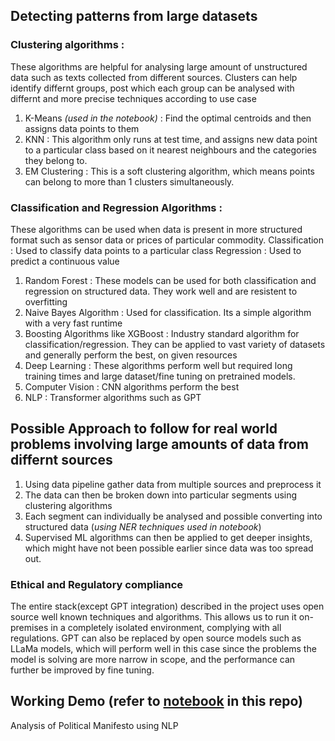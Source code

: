 ## Detecting patterns from large datasets
### Clustering algorithms :
These algorithms are helpful for analysing large amount of unstructured data such as texts collected from different sources. Clusters can help identify differnt groups, post which each group can be analysed with differnt and more precise techniques according to use case

1. K-Means  _(used in the notebook)_ : Find the optimal centroids and then assigns data points to them
2. KNN : This algorithm only runs at test time, and assigns new data point to a particular class based on it nearest neighbours and the categories they belong to.
3. EM Clustering : This is a soft clustering algorithm, which means points can belong to more than 1 clusters simultaneously.

### Classification and Regression Algorithms :
These algorithms can be used when data is present in more structured format such as sensor data or prices of particular commodity. 
Classification : Used to classify data points to a particular class
Regression : Used to predict a continuous value

1. Random Forest : These models can be used for both classification and regression on structured data. They work well and are resistent to overfitting
2. Naive Bayes Algorithm : Used for classification. Its a simple algorithm with a very fast runtime
3. Boosting Algorithms like XGBoost : Industry standard algorithm for classification/regression. They can be applied to vast variety of datasets and generally perform the best, on given resources
4. Deep Learning : These algorithms perform well but required long training times and large dataset/fine tuning on pretrained models.
  1. Computer Vision : CNN algorithms perform the best
  2. NLP : Transformer algorithms such as GPT

## Possible Approach to follow for real world problems involving large amounts of data from differnt sources
1. Using data pipeline gather data from multiple sources and preprocess it
2. The data can then be broken down into particular segments using clustering algorithms
3. Each segment can individually be analysed and possible converting into structured data (_using NER techniques used in notebook_)
4. Supervised ML algorithms can then be applied to get deeper insights, which might have not been possible earlier since data was too spread out.

### Ethical and Regulatory compliance 
The entire stack(except GPT integration) described in the project uses open source well known techniques and algorithms. 
This allows us to run it on-premises in a completely isolated environment, complying with all regulations.
GPT can also be replaced by open source models such as LLaMa models, which will perform well in this case since the problems the model is solving are more narrow in scope, and the performance can further be improved by fine tuning.

## Working Demo (refer to [notebook](https://github.com/yrao1000/PoliticalManifest-NLP/blob/main/notebook.ipynb) in this repo)
Analysis of Political Manifesto using NLP
